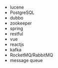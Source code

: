* lucene
* PostgreSQL
* dubbo 
* zookeeper
* spring
* restful
* vue
* reactjs
* kafka
* RocketMQ/RabbitMQ
* message queue
